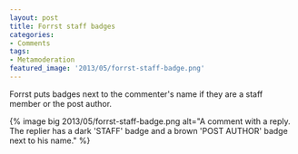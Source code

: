 ```yaml
---
layout: post
title: Forrst staff badges
categories:
- Comments
tags:
- Metamoderation
featured_image: '2013/05/forrst-staff-badge.png'
---
```

Forrst puts badges next to the commenter's name if they are a staff member or the post author.

{% image big 2013/05/forrst-staff-badge.png alt="A comment with a reply. The replier has a dark 'STAFF' badge and a brown 'POST AUTHOR' badge next to his name." %}